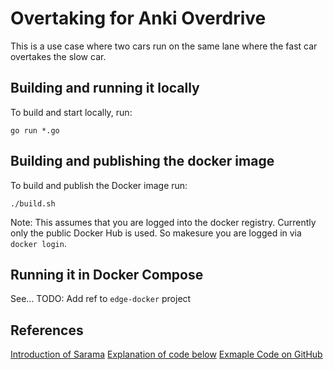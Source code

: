 # Overtaking for Anki Overdrive
This is a use case where two cars run on the same lane where the fast car 
overtakes the slow car.

## Building and running it locally
To build and start locally, run:
```
go run *.go
```

## Building and publishing the docker image
To build and publish the Docker image run:
```
./build.sh
```
Note: This assumes that you are logged into the docker registry. Currently only the public Docker Hub is used. So makesure you are logged in via `docker login`.

## Running it in Docker Compose
See...
TODO: Add ref to `edge-docker` project

## References
[Introduction of Sarama](https://medium.com/@Oskarr3/implementing-cqrs-using-kafka-and-sarama-library-in-golang-da7efa3b77fe)
[Explanation of code below](https://engineering.randrr.com/getting-started-with-kafka-using-go-5a89f8555009)
[Exmaple Code on GitHub](https://github.com/randrr/kafka-example)
